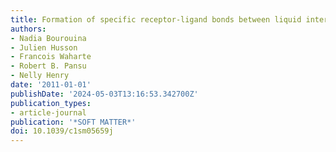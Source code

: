 ```yaml
---
title: Formation of specific receptor-ligand bonds between liquid interfaces
authors:
- Nadia Bourouina
- Julien Husson
- Francois Waharte
- Robert B. Pansu
- Nelly Henry
date: '2011-01-01'
publishDate: '2024-05-03T13:16:53.342700Z'
publication_types:
- article-journal
publication: '*SOFT MATTER*'
doi: 10.1039/c1sm05659j
---
```

